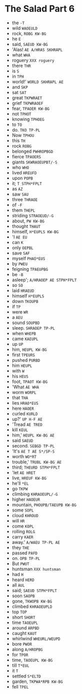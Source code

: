 # The Salad Part 6

* the `-T`
* wild `WAOEULD`
* rock, `ROBG KW-BG`
* he `E`
* said, `SAEUD KW-BG`
* 'Alas! `AE A/HRAS SKHRAPL`
* what `WHA`
* roguery `XXX roguery`
* there `THR`
* is `S`
* in `TPH`
* world!' `WORLD SKHRAPL AE`
* and `SKP`
* sat `SAT`
* great `TKPWRAET`
* grief `TKPWRAOEF`
* fear, `TPAOER KW-BG`
* not `TPHOT`
* knowing `TPHOEG`
* to `TO`
* do. `TKO TP-PL`
* Now `TPHOU`
* this `TH`
* rock `ROBG`
* belonged `PWHROPBGD`
* fierce `TPAOERS`
* giants `SKWRAOEUPBT/-S`
* who `WHO`
* lived `HREUFD`
* upon `POPB`
* it; `T STPH*FPLT`
* as `AZ`
* saw `SAU`
* three `THRAOE`
* of `-F`
* them `THEPL`
* striding `STRAOEUD/-G`
* about, `PW KW-BG`
* thought `THAUT`
* himself, `H*EUPLS KW-BG`
* 'I `AE EU`
* can `K`
* only `OEPBL`
* save `SAF`
* myself `PHAO*EUS`
* by `PWEU`
* feigning `TPAEUPBG`
* be `-B`
* asleep'; `A/HRAOEP AE STPH*FPLT`
* so `SO`
* laid `HRAEUD`
* himself `H*EUPLS`
* down `TKOUPB`
* if `TP`
* were `WR`
* a `AEU`
* sound `SOUPBD`
* sleep. `SHRAOEP TP-PL`
* when `WHEPB`
* came `KAEUPL`
* up `UP`
* him, `HEUPL KW-BG`
* first `TPEURS`
* pushed `PURBD`
* him `HEUPL`
* with `W`
* his `HEUS`
* foot, `TPAOT KW-BG`
* 'What `AE WHA`
* worm `WORPL`
* that `THA`
* lies `HRAO*EUS`
* here `HAOER`
* curled `KURLD`
* up?' `UP H-F AE`
* 'Tread `AE TRED`
* kill `KEUL`
* him,' `HEUPL KW-BG AE`
* said `SAEUD`
* second. `SEBGD TP-PL`
* 'It's `AE T AE S*/SP-S`
* worth `WO*RT`
* trouble,' `TRUBL KW-BG AE`
* third; `THEURD STPH*FPLT`
* 'let `AE HRET`
* live, `HREUF KW-BG`
* he'll `*EL`
* go `TKPW`
* climbing `KHRAOEUPL/-G`
* higher `HAOEUR`
* mountain, `PHOUPB/TAEUPB KW-BG`
* some `SOPL`
* cloud `KHROUD`
* will `HR`
* come `KOPL`
* rolling `ROLG`
* carry `KAER`
* away.' `A/WAEU TP-PL AE`
* they `THE`
* passed `PAFD`
* on. `OPB TP-PL`
* But `PWUT`
* huntsman `XXX huntsman`
* had `H`
* heard `HERD`
* all `AUL`
* said; `SAEUD STPH*FPLT`
* soon `SAOPB`
* gone, `TKWOPB KW-BG`
* climbed `KHRAOEUPLD`
* top `TOP`
* short `SHORT`
* time `TAOEUPL`
* around `ARPBD`
* caught `KAUT`
* whirlwind `WHEURL/WEUPD`
* bore `PWOR`
* along `A/HROPBG`
* for `TPOR`
* time, `TAOEUPL KW-BG`
* till `T*EUL`
* it `T`
* settled `S*ELTD`
* garden, `TKPWA*RPB KW-BG`
* fell `TPEL`
